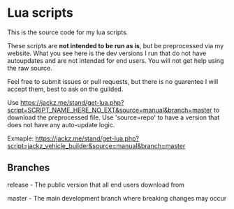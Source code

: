 # Lua scripts

This is the source code for my lua scripts.

These scripts are **not intended to be run as is**, but be preprocessed via my website. 
What you see here is the dev versions I run that do not have autoupdates and are not intended for end users. You will not get help using the raw source.

Feel free to submit issues or pull requests, but there is no guarentee I will accept them, best to ask on the guilded.

Use https://jackz.me/stand/get-lua.php?script=SCRIPT_NAME_HERE_NO_EXT&source=manual&branch=master to download the preprocessed file.
Use 'source=repo' to have a version that does not have any auto-update logic.

Exmaple: https://jackz.me/stand/get-lua.php?script=jackz_vehicle_builder&source=manual&branch=master

## Branches

release - The public version that all end users download from

master - The main development branch where breaking changes may occur
